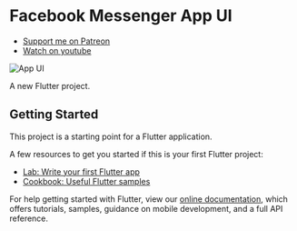 # Facebook Messenger App UI


- [Support me on Patreon](https://www.patreon.com/sopheamenvan?fan_landing=true)
- [Watch on youtube](https://youtu.be/Zk5LHX0l82g)

![App UI](https://user-images.githubusercontent.com/16510597/112126923-80dbbf00-8bf7-11eb-9b6c-89cf3180889f.jpg)


A new Flutter project.

## Getting Started

This project is a starting point for a Flutter application.

A few resources to get you started if this is your first Flutter project:

- [Lab: Write your first Flutter app](https://flutter.dev/docs/get-started/codelab)
- [Cookbook: Useful Flutter samples](https://flutter.dev/docs/cookbook)

For help getting started with Flutter, view our
[online documentation](https://flutter.dev/docs), which offers tutorials,
samples, guidance on mobile development, and a full API reference.
